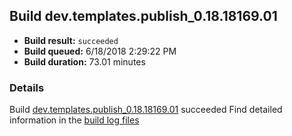 ## Build dev.templates.publish_0.18.18169.01
- **Build result:** `succeeded`
- **Build queued:** 6/18/2018 2:29:22 PM
- **Build duration:** 73.01 minutes
### Details
Build [dev.templates.publish_0.18.18169.01](https://winappstudio.visualstudio.com/web/build.aspx?pcguid=a4ef43be-68ce-4195-a619-079b4d9834c2&builduri=vstfs%3a%2f%2f%2fBuild%2fBuild%2f25886) succeeded
Find detailed information in the [build log files](https://uwpctdiags.blob.core.windows.net/buildlogs/dev.templates.publish_0.18.18169.01_logs.zip)

